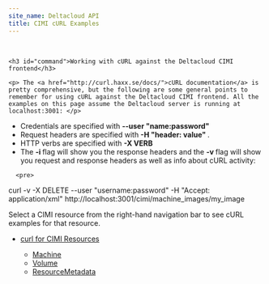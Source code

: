 ```yaml
---
site_name: Deltacloud API
title: CIMI cURL Examples
---
```


<br/>

<div class="row">

  <div class="span8">

    <h3 id="command">Working with cURL against the Deltacloud CIMI frontend</h3>

    <p> The <a href="http://curl.haxx.se/docs/">cURL documentation</a> is pretty comprehensive, but the following are some general points to remember for using cURL against the Deltacloud CIMI frontend. All the examples on this page assume the Deltacloud server is running at localhost:3001: </p>

  <ul>
    <li>
      Credentials are specified with <strong> --user "name:password"  </strong>
    </li>
    <li>
      Request headers are specified with <strong> -H "header: value" </strong>.
    </li>
    <li>
      HTTP verbs are specified with <strong>-X VERB</strong>
    </li>
    <li>
      The <strong> -i </strong> flag will show you the response headers and the <strong> -v </strong> flag will show you request and response headers as well as info about cURL activity:
    </li>
  </ul>

      <pre>
curl -v -X DELETE --user "username:password" -H "Accept: application/xml" http://localhost:3001/cimi/machine_images/my_image
      </pre>

<p>
Select a CIMI resource from the right-hand navigation bar to see cURL examples for that resource.
</p>

 </div>

  <div class="span4">

<ul class="nav nav-list well">
  <li class="nav-header">
      <a href="/cimi-curl.html">curl for CIMI Resources</a>
  </li>
  <ul class="nav nav-list">
    <li><a href="/cimi-curl/cimi-curl-machines.html">Machine</a></li>
    <li><a href="/cimi-curl/cimi-curl-volumes.html">Volume</a></li>
    <li><a href="/cimi-curl/cimi-curl-resource_metadata.html">ResourceMetadata</a></li>
  </ul>
  <br/>
</ul>

  </div>

</div>


